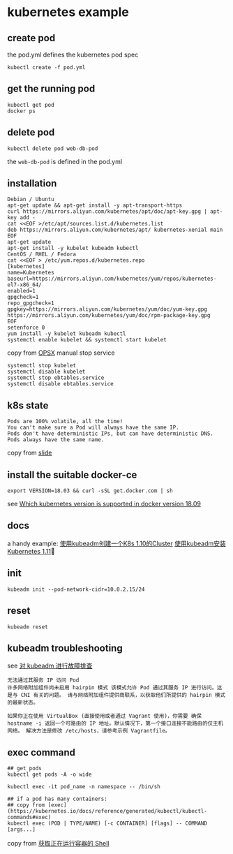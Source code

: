 # kubernetes example

## create pod

the pod.yml defines the kubernetes pod spec
``` shell
kubectl create -f pod.yml
```

## get the running pod

``` shell
kubectl get pod
docker ps
```

## delete pod

``` shell
kubectl delete pod web-db-pod
```
the `web-db-pod` is defined in the pod.yml

## installation

``` shell
Debian / Ubuntu
apt-get update && apt-get install -y apt-transport-https
curl https://mirrors.aliyun.com/kubernetes/apt/doc/apt-key.gpg | apt-key add -
cat <<EOF >/etc/apt/sources.list.d/kubernetes.list
deb https://mirrors.aliyun.com/kubernetes/apt/ kubernetes-xenial main
EOF
apt-get update
apt-get install -y kubelet kubeadm kubectl
CentOS / RHEL / Fedora
cat <<EOF > /etc/yum.repos.d/kubernetes.repo
[kubernetes]
name=Kubernetes
baseurl=https://mirrors.aliyun.com/kubernetes/yum/repos/kubernetes-el7-x86_64/
enabled=1
gpgcheck=1
repo_gpgcheck=1
gpgkey=https://mirrors.aliyun.com/kubernetes/yum/doc/yum-key.gpg https://mirrors.aliyun.com/kubernetes/yum/doc/rpm-package-key.gpg
EOF
setenforce 0
yum install -y kubelet kubeadm kubectl
systemctl enable kubelet && systemctl start kubelet
```
copy from [OPSX](https://opsx.alibaba.com/mirror)
manual stop service

``` shell
systemctl stop kubelet
systemctl disable kubelet
systemctl stop ebtables.service
systemctl disable ebtables.service
```

## k8s state

```
Pods are 100% volatile, all the time!
You can't make sure a Pod will always have the same IP.
Pods don't have deterministic IPs, but can have deterministic DNS.
Pods always have the same name.
```
copy from [slide](https://codesync.global/uploads/media/default/0001/01/7760ae3859f5d53c9f98b8bbff275d7060f6a806.pdf)

## install the suitable docker-ce

``` shell
export VERSION=18.03 && curl -sSL get.docker.com | sh
```
see [Which kubernetes version is supported in docker version 18.09](https://stackoverflow.com/questions/53256739/which-kubernetes-version-is-supported-in-docker-version-18-09)

## docs
a handy example: [使用kubeadm创建一个K8s 1.10的Cluster](https://zhuanlan.zhihu.com/p/31398416)
[使用kubeadm安装Kubernetes 1.11](https://zhuanlan.zhihu.com/p/40931670)

## init

``` shell
kubeadm init --pod-network-cidr=10.0.2.15/24
```

## reset

``` shell
kubeadm reset
```

## kubeadm troubleshooting
see [对 kubeadm 进行故障排查](https://kubernetes.io/zh/docs/setup/production-environment/tools/kubeadm/troubleshooting-kubeadm/)

```
无法通过其服务 IP 访问 Pod
许多网络附加组件尚未启用 hairpin 模式 该模式允许 Pod 通过其服务 IP 进行访问。这是与 CNI 有关的问题。 请与网络附加组件提供商联系，以获取他们所提供的 hairpin 模式的最新状态。

如果你正在使用 VirtualBox (直接使用或者通过 Vagrant 使用)，你需要 确保 hostname -i 返回一个可路由的 IP 地址。默认情况下，第一个接口连接不能路由的仅主机网络。 解决方法是修改 /etc/hosts，请参考示例 Vagrantfile。

```

## exec command

``` shell
## get pods
kubectl get pods -A -o wide

kubectl exec -it pod_name -n namespace -- /bin/sh

## if a pod has many containers:
## copy from [exec](https://kubernetes.io/docs/reference/generated/kubectl/kubectl-commands#exec)
kubectl exec (POD | TYPE/NAME) [-c CONTAINER] [flags] -- COMMAND [args...]
```
copy from [获取正在运行容器的 Shell](https://kubernetes.io/zh/docs/tasks/debug-application-cluster/get-shell-running-container/)
